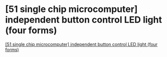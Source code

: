 # [51 single chip microcomputer] independent button control LED light (four forms)
[[51 single chip microcomputer] independent button control LED light (four forms)](https://aiwithcloud.com/2022/09/16/51_single_chip_microcomputer_independent_button_control_led_light_four_forms/)